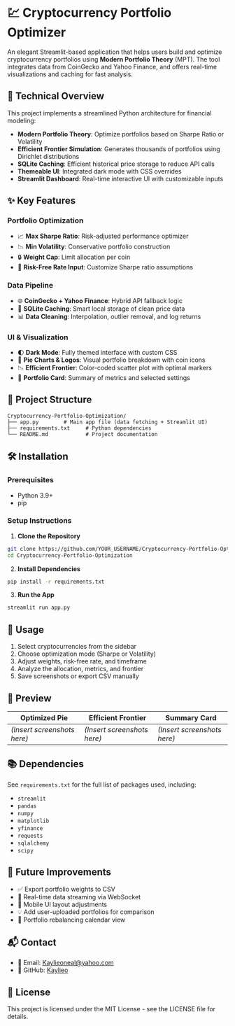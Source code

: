 
# 💹 Cryptocurrency Portfolio Optimizer

An elegant Streamlit-based application that helps users build and optimize cryptocurrency portfolios using **Modern Portfolio Theory** (MPT). The tool integrates data from CoinGecko and Yahoo Finance, and offers real-time visualizations and caching for fast analysis.

## 🔬 Technical Overview

This project implements a streamlined Python architecture for financial modeling:

- **Modern Portfolio Theory**: Optimize portfolios based on Sharpe Ratio or Volatility
- **Efficient Frontier Simulation**: Generates thousands of portfolios using Dirichlet distributions
- **SQLite Caching**: Efficient historical price storage to reduce API calls
- **Themeable UI**: Integrated dark mode with CSS overrides
- **Streamlit Dashboard**: Real-time interactive UI with customizable inputs

## ✨ Key Features

### Portfolio Optimization
- 📈 **Max Sharpe Ratio**: Risk-adjusted performance optimizer
- 📉 **Min Volatility**: Conservative portfolio construction
- 🔒 **Weight Cap**: Limit allocation per coin
- 🧠 **Risk-Free Rate Input**: Customize Sharpe ratio assumptions

### Data Pipeline
- 🌐 **CoinGecko + Yahoo Finance**: Hybrid API fallback logic
- 💾 **SQLite Caching**: Smart local storage of clean price data
- 📊 **Data Cleaning**: Interpolation, outlier removal, and log returns

### UI & Visualization
- 🌓 **Dark Mode**: Fully themed interface with custom CSS
- 🧩 **Pie Charts & Logos**: Visual portfolio breakdown with coin icons
- 📉 **Efficient Frontier**: Color-coded scatter plot with optimal markers
- 📇 **Portfolio Card**: Summary of metrics and selected settings

## 🔧 Project Structure

```
Cryptocurrency-Portfolio-Optimization/
├── app.py        # Main app file (data fetching + Streamlit UI)
├── requirements.txt     # Python dependencies
└── README.md            # Project documentation
```

## 🛠️ Installation

### Prerequisites
- Python 3.9+
- pip

### Setup Instructions

1. **Clone the Repository**
```bash
git clone https://github.com/YOUR_USERNAME/Cryptocurrency-Portfolio-Optimization.git
cd Cryptocurrency-Portfolio-Optimization
```

2. **Install Dependencies**
```bash
pip install -r requirements.txt
```

3. **Run the App**
```bash
streamlit run app.py
```

## 🎯 Usage

1. Select cryptocurrencies from the sidebar
2. Choose optimization mode (Sharpe or Volatility)
3. Adjust weights, risk-free rate, and timeframe
4. Analyze the allocation, metrics, and frontier
5. Save screenshots or export CSV manually

## 📸 Preview

| Optimized Pie | Efficient Frontier | Summary Card |
|---------------|--------------------|---------------|
| *(Insert screenshots here)* | *(Insert screenshots here)* | *(Insert screenshots here)* |

## 📚 Dependencies

See `requirements.txt` for the full list of packages used, including:

- `streamlit`
- `pandas`
- `numpy`
- `matplotlib`
- `yfinance`
- `requests`
- `sqlalchemy`
- `scipy`

## 🚀 Future Improvements

- ✅ Export portfolio weights to CSV
- 📡 Real-time data streaming via WebSocket
- 📱 Mobile UI layout adjustments
- 💡 Add user-uploaded portfolios for comparison
- 🔁 Portfolio rebalancing calendar view

## 📬 Contact

- 📧 Email: Kaylieoneal@yahoo.com
- 🐙 GitHub: [Kaylieo](https://github.com/Kaylieo)

## 📜 License

This project is licensed under the MIT License - see the LICENSE file for details.

